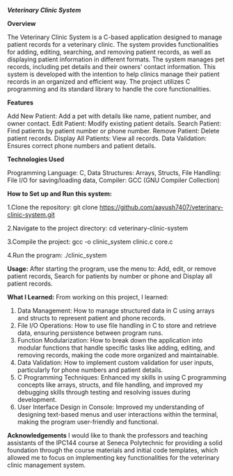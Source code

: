 ***Veterinary Clinic System***

**Overview**

The Veterinary Clinic System is a C-based application designed to manage patient records for a veterinary clinic. The system provides functionalities for adding, editing, searching, 
and removing patient records, as well as displaying patient information in different formats. The system manages pet records, including pet details and their owners' contact information.
This system is developed with the intention to help clinics manage their patient records in an organized and efficient way. The project utilizes C programming and its standard library 
to handle the core functionalities.

**Features**

Add New Patient: Add a pet with details like name, patient number, and owner contact.
Edit Patient: Modify existing patient details.
Search Patient: Find patients by patient number or phone number.
Remove Patient: Delete patient records.
Display All Patients: View all records.
Data Validation: Ensures correct phone numbers and patient details.

**Technologies Used**

Programming Language: C, 
Data Structures: Arrays, Structs, 
File Handling: File I/O for saving/loading data,
Compiler: GCC (GNU Compiler Collection)

**How to Set up and Run this system:**

1.Clone the repository:
git clone https://github.com/aayush7407/veterinary-clinic-system.git

2.Navigate to the project directory:
cd veterinary-clinic-system

3.Compile the project:
gcc -o clinic_system clinic.c core.c

4.Run the program:
./clinic_system

**Usage:**
After starting the program, use the menu to: Add, edit, or remove patient records, Search for patients by number or phone and Display all patient records.


**What I Learned:**
From working on this project, I learned:

1. Data Management: How to manage structured data in C using arrays and structs to represent patient and phone records.
2. File I/O Operations: How to use file handling in C to store and retrieve data, ensuring persistence between program runs.
3. Function Modularization: How to break down the application into modular functions that handle specific tasks like adding, editing, and removing records, making the code more organized and maintainable.
4. Data Validation: How to implement custom validation for user inputs, particularly for phone numbers and patient details.
5. C Programming Techniques: Enhanced my skills in using C programming concepts like arrays, structs, and file handling, and improved my debugging skills through testing and resolving issues during development.
6. User Interface Design in Console: Improved my understanding of designing text-based menus and user interactions within the terminal, making the program user-friendly and functional.

**Acknowledgements**
I would like to thank the professors and teaching assistants of the IPC144 course at Seneca Polytechnic for providing a solid foundation through the course materials and initial code templates, 
which allowed me to focus on implementing key functionalities for the veterinary clinic management system.
